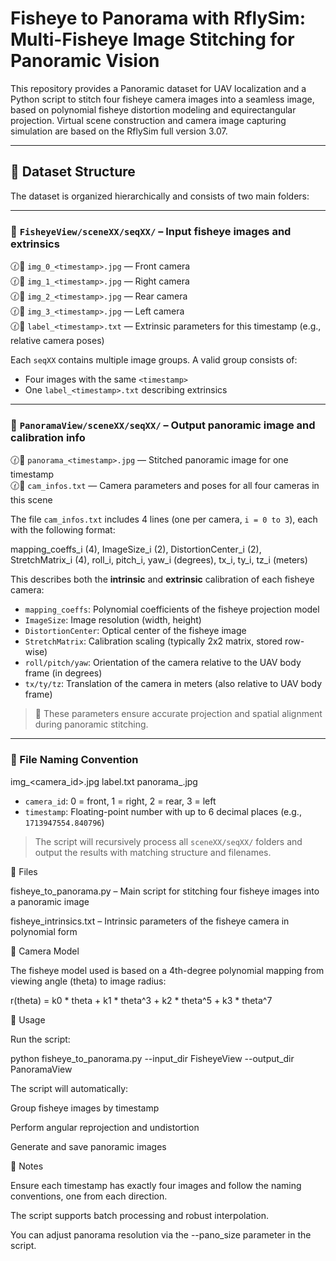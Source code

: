 # Fisheye to Panorama with RflySim: Multi-Fisheye Image Stitching for Panoramic Vision

This repository provides a Panoramic dataset for UAV localization and a Python script to stitch four fisheye camera images into a seamless image, based on polynomial fisheye distortion modeling and equirectangular projection. Virtual scene construction and camera image capturing simulation are based on the RflySim full version 3.07.

---

## 📁 Dataset Structure

The dataset is organized hierarchically and consists of two main folders:

---

### 🔹 `FisheyeView/sceneXX/seqXX/` – Input fisheye images and extrinsics

🕜🔹 `img_0_<timestamp>.jpg`   — Front camera  
🕜🔹 `img_1_<timestamp>.jpg`   — Right camera  
🕜🔹 `img_2_<timestamp>.jpg`   — Rear camera  
🕜🔹 `img_3_<timestamp>.jpg`   — Left camera  
🕜📄 `label_<timestamp>.txt`   — Extrinsic parameters for this timestamp (e.g., relative camera poses)

Each `seqXX` contains multiple image groups. A valid group consists of:
- Four images with the same `<timestamp>`
- One `label_<timestamp>.txt` describing extrinsics

---

### 🔹 `PanoramaView/sceneXX/seqXX/` – Output panoramic image and calibration info

🕜🔹 `panorama_<timestamp>.jpg` — Stitched panoramic image for one timestamp  
🕜📄 `cam_infos.txt` — Camera parameters and poses for all four cameras in this scene

The file `cam_infos.txt` includes 4 lines (one per camera, `i = 0 to 3`), each with the following format:

mapping_coeffs_i (4), ImageSize_i (2), DistortionCenter_i (2), StretchMatrix_i (4), roll_i, pitch_i, yaw_i (degrees), tx_i, ty_i, tz_i (meters)


This describes both the **intrinsic** and **extrinsic** calibration of each fisheye camera:

- `mapping_coeffs`: Polynomial coefficients of the fisheye projection model
- `ImageSize`: Image resolution (width, height)
- `DistortionCenter`: Optical center of the fisheye image
- `StretchMatrix`: Calibration scaling (typically 2x2 matrix, stored row-wise)
- `roll/pitch/yaw`: Orientation of the camera relative to the UAV body frame (in degrees)
- `tx/ty/tz`: Translation of the camera in meters (also relative to UAV body frame)

> 🧭 These parameters ensure accurate projection and spatial alignment during panoramic stitching.

---

### 📌 File Naming Convention

img_<camera_id><timestamp>.jpg label<timestamp>.txt panorama_<timestamp>.jpg


- `camera_id`: 0 = front, 1 = right, 2 = rear, 3 = left  
- `timestamp`: Floating-point number with up to 6 decimal places (e.g., `1713947554.840796`)

> The script will recursively process all `sceneXX/seqXX/` folders and output the results with matching structure and filenames.


📜 Files

fisheye_to_panorama.py – Main script for stitching four fisheye images into a panoramic image

fisheye_intrinsics.txt – Intrinsic parameters of the fisheye camera in polynomial form

🔧 Camera Model

The fisheye model used is based on a 4th-degree polynomial mapping from viewing angle (theta) to image radius:

r(theta) = k0 * theta + k1 * theta^3 + k2 * theta^5 + k3 * theta^7

🚀 Usage

Run the script:

python fisheye_to_panorama.py --input_dir FisheyeView --output_dir PanoramaView

The script will automatically:

Group fisheye images by timestamp

Perform angular reprojection and undistortion

Generate and save panoramic images

📌 Notes

Ensure each timestamp has exactly four images and follow the naming conventions, one from each direction.

The script supports batch processing and robust interpolation.

You can adjust panorama resolution via the --pano_size parameter in the script.
